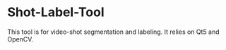 Shot-Label-Tool
===============

This tool is for video-shot segmentation and labeling.
It relies on Qt5 and OpenCV.

